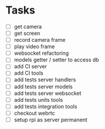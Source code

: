 # Tasks
- [ ] get camera
- [ ] get screen
- [ ] record camera frame
- [ ] play video frame
- [ ] websocket refactoring
- [ ] models getter / setter to access db
- [ ] add CI server
- [ ] add CI tools
- [ ] add tests server handlers
- [ ] add tests server models
- [ ] add tests server websocket
- [ ] add tests units tools
- [ ] add tests integration tools
- [ ] checkout webrtc
- [ ] setup rpi as server permanent
